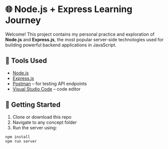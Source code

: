 # 🌐 Node.js + Express Learning Journey

Welcome! This project contains my personal practice and exploration of **Node.js** and **Express.js**, the most popular server-side technologies used for building powerful backend applications in JavaScript.

## 🧰 Tools Used

- [Node.js](https://nodejs.org)
- [Express.js](https://expressjs.com)
- [Postman](https://www.postman.com/) – for testing API endpoints
- [Visual Studio Code](https://code.visualstudio.com/) – code editor

## 🏁 Getting Started

1. Clone or download this repo
2. Navigate to any concept folder
3. Run the server using:

```bash
npm install
npm run server
